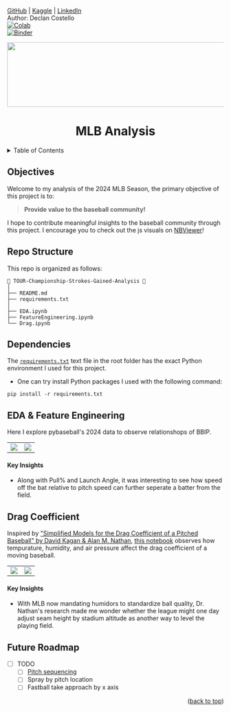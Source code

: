 <a name="readme-top"></a>
[GitHub](https://github.com/dec1costello) | [Kaggle](https://www.kaggle.com/dec1costello) | [LinkedIn](https://www.linkedin.com/in/declan-costello-7423aa137/)
<br />
Author: Declan Costello
<br />
[![Colab](https://colab.research.google.com/assets/colab-badge.svg)](https://colab.research.google.com/github/dec1costello/MLB)
<br />
[![Binder](https://mybinder.org/badge_logo.svg)](https://mybinder.org/v2/gh/dec1costello/MLB/HEAD)


<p align="center">
<img height="150" width="800" src="https://github.com/user-attachments/assets/21161460-244f-49cd-8c18-a1d7cc9fb5d3"/>  
</p>

<h1 align="center">MLB Analysis</h1>

<!-- TABLE OF CONTENTS -->
<details>
  <summary>Table of Contents</summary>
  <ol>
    <li><a href="#Objectives">Objectives</a></li>
    <li><a href="#Repo-Structure">Repo Structure</a></li>
       <li><a href="#Dependencies">Dependencies</a></li>
    <li><a href="#EDA">EDA</a></li>
    <li><a href="#Feature-Engineering">Feature Engineering</a></li>
    <li><a href="#Drag-Coefficient">Drag Coefficient</a></li>
      <li><a href="#Future-Roadmap">Future Roadmap</a></li>
  </ol>
</details>

## **Objectives**

Welcome to my analysis of the 2024 MLB Season, the primary objective of this project is to:
> **Provide value to the baseball community!**

I hope to contribute meaningful insights to the baseball community through this project. I encourage you to check out the js visuals on [NBViewer](https://nbviewer.org/github/dec1costello/MLB/tree/main/)!

## **Repo Structure**

This repo is organized as follows:

    📂 TOUR-Championship-Strokes-Gained-Analysis 📍
    │
    ├── README.md 
    ├── requirements.txt
    │
    ├── EDA.ipynb
    ├── FeatureEngineering.ipynb
    └── Drag.ipynb

## **Dependencies**

The [`requirements.txt`](https://github.com/dec1costello/MLB/blob/main/requirements.txt) text file in the root folder has the exact Python environment I used for this project.  
* One can try install Python packages I used with the following command:  

```console
pip install -r requirements.txt
```

## **EDA & Feature Engineering**

Here I explore pybaseball's 2024 data to observe relationshops of BBIP.

<div align="center">

<table>
  <tbody>
    <tr>
      <td>
        <img src="https://github.com/user-attachments/assets/4c07d112-47c7-4fa5-9a1b-249b338a6c9c" />
      </td>
      <td>
        <img src="https://github.com/user-attachments/assets/197e9b70-7de5-4352-abda-8f41c259ee99" />
      </td>
    </tr>
  </tbody>
</table>

</div>

#### Key Insights

* Along with Pull% and Launch Angle, it was interesting to see how speed off the bat relative to pitch speed can further seperate a batter from the field.


## **Drag Coefficient**

Inspired by ["Simplified Models for the Drag Coefficient of a Pitched Baseball" by David Kagan & Alan M. Nathan](http://baseball.physics.illinois.edu/DragTPTMay2014.pdf), [this notebook](https://nbviewer.org/github/dec1costello/MLB/blob/main/Drag.ipynb) observes how tempurature, humidity, and air pressure affect the drag coefficient of a moving baseball.

<div align="center">

<table>
  <tbody>
    <tr>
      <td>
        <img src="https://github.com/user-attachments/assets/4c07d112-47c7-4fa5-9a1b-249b338a6c9c" />
      </td>
      <td>
        <img src="https://github.com/user-attachments/assets/82601909-3f65-4d88-af66-38b260835ed1" />
      </td>
    </tr>
  </tbody>
</table>

</div>

#### Key Insights

* With MLB now mandating humidors to standardize ball quality, Dr. Nathan's research made me wonder whether the league might one day adjust seam height by stadium altitude as another way to level the playing field.


<!-- ROADMAP -->
## **Future Roadmap**

- [ ] TODO
    - [ ] [Pitch sequencing](https://mesa.readthedocs.io/latest/)
    - [ ] Spray by pitch location
    - [ ] Fastball take approach by x axis
     
<p align="right">(<a href="#readme-top">back to top</a>)</p>
